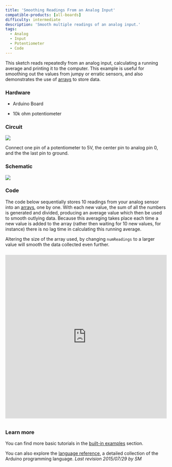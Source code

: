 ```yaml
---
title: 'Smoothing Readings From an Analog Input'
compatible-products: [all-boards]
difficulty: intermediate
description: 'Smooth multiple readings of an analog input.'
tags:
  - Analog
  - Input
  - Potentiometer
  - Code
---
```


This sketch reads repeatedly from an analog input, calculating a running average and printing it to the computer.  This example is useful for smoothing out the values from jumpy or erratic sensors, and also demonstrates the use of [arrays](https://www.arduino.cc/en/Reference/Array) to store data.

### Hardware

- Arduino Board

- 10k ohm potentiometer

### Circuit



![](assets/circuit.png)


Connect one pin of a potentiometer to 5V, the center pin to analog pin 0, and the the last pin to ground.

### Schematic


![](assets/schematic.png)

### Code

The code below sequentially stores 10 readings from your analog sensor into an [arrays](https://www.arduino.cc/en/Reference/Array), one by one. With each new value, the sum of all the numbers is generated and divided, producing an average value which then be used to smooth outlying data. Because this averaging takes place each time a new value is added to the array (rather then waiting for 10 new values, for instance) there is no lag time in calculating this running average.

Altering the size of the array used, by changing `numReadings` to a larger value will smooth the data collected even further.

<iframe src='https://create.arduino.cc/example/builtin/03.Analog%5CSmoothing/Smoothing/preview?embed&snippet' style='height:510px;width:100%;margin:10px 0' frameborder='0'></iframe>

### Learn more

You can find more basic tutorials in the [built-in examples](/built-in-examples) section.

You can also explore the [language reference](https://www.arduino.cc/reference/en/), a detailed collection of the Arduino programming language.
*Last revision 2015/07/29 by SM*